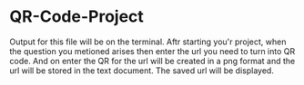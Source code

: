 # QR-Code-Project
Output for this file will be on the terminal.
Aftr starting you'r project, when the question you metioned arises then enter the url you need to turn into QR code.
And on enter the QR for the url will be created in a png format and the url will be stored in the text document. 
The saved url will be displayed.

